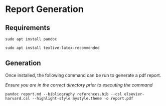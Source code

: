 # Report Generation
## Requirements
```
sudo apt install pandoc

sudo apt install texlive-latex-recommended
```

## Generation
Once installed, the following command can be run to generate a pdf report.

*Ensure you are in the correct directory prior to executing the command*

```
pandoc report.md --bibliography references.bib --csl elsevier-harvard.csl --highlight-style mystyle.theme -o report.pdf
```